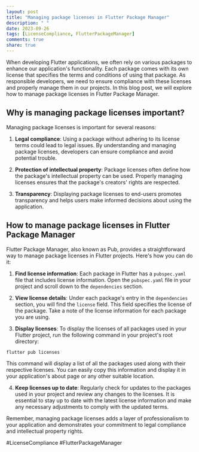 ```yaml
---
layout: post
title: "Managing package licenses in Flutter Package Manager"
description: " "
date: 2023-09-26
tags: [LicenseCompliance, FlutterPackageManager]
comments: true
share: true
---
```


When developing Flutter applications, we often rely on various packages to enhance our application's functionality. Each package comes with its own license that specifies the terms and conditions of using that package. As responsible developers, we need to ensure compliance with these licenses and properly manage them in our projects. In this blog post, we will explore how to manage package licenses in Flutter Package Manager.

## Why is managing package licenses important?

Managing package licenses is important for several reasons:

1. **Legal compliance**: Using a package without adhering to its license terms could lead to legal issues. By understanding and managing package licenses, developers can ensure compliance and avoid potential trouble.

2. **Protection of intellectual property**: Package licenses often define how the package's intellectual property can be used. Properly managing licenses ensures that the package's creators' rights are respected.

3. **Transparency**: Displaying package licenses to end-users promotes transparency and helps users make informed decisions about using the application.

## How to manage package licenses in Flutter Package Manager

Flutter Package Manager, also known as Pub, provides a straightforward way to manage package licenses in Flutter projects. Here's how you can do it:

1. **Find license information**: Each package in Flutter has a `pubspec.yaml` file that includes license information. Open the `pubspec.yaml` file in your project and scroll down to the `dependencies` section.

2. **View license details**: Under each package's entry in the `dependencies` section, you will find the `license` field. This field specifies the license of the package. Take a note of the license information for each package you are using.

3. **Display licenses**: To display the licenses of all packages used in your Flutter project, run the following command in your project's root directory:

```bash
flutter pub licenses
```

This command will display a list of all the packages used along with their respective licenses. You can easily copy this information and display it in your application's about page or any other suitable location.

4. **Keep licenses up to date**: Regularly check for updates to the packages used in your project and review any changes to the licenses. It is essential to stay up to date with the latest license information and make any necessary adjustments to comply with the updated terms.

Remember, managing package licenses adds a layer of professionalism to your application and demonstrates your commitment to legal compliance and intellectual property rights.

#LicenseCompliance #FlutterPackageManager